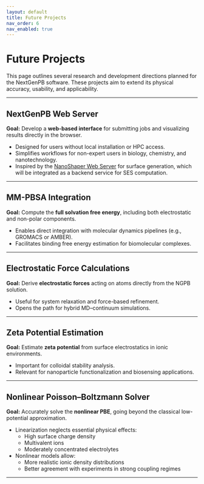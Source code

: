```yaml
---
layout: default
title: Future Projects
nav_order: 6
nav_enabled: true
---
```


# Future Projects

This page outlines several research and development directions planned for the NextGenPB software. These projects aim to extend its physical accuracy, usability, and applicability.

---
## NextGenPB Web Server

**Goal:** Develop a **web-based interface** for submitting jobs and visualizing results directly in the browser.

- Designed for users without local installation or HPC access.
- Simplifies workflows for non-expert users in biology, chemistry, and nanotechnology.
- Inspired by the [NanoShaper Web Server](https://www.electrostatics.eu/nanoshaper-webserver) for surface generation, which will be integrated as a backend service for SES computation.

---

## MM-PBSA Integration

**Goal:** Compute the **full solvation free energy**, including both electrostatic and non-polar components.

- Enables direct integration with molecular dynamics pipelines (e.g., GROMACS or AMBER).
- Facilitates binding free energy estimation for biomolecular complexes.

---

## Electrostatic Force Calculations

**Goal:** Derive **electrostatic forces** acting on atoms directly from the NGPB solution.

- Useful for system relaxation and force-based refinement.
- Opens the path for hybrid MD–continuum simulations.

---

## Zeta Potential Estimation

**Goal:** Estimate **zeta potential** from surface electrostatics in ionic environments.

- Important for colloidal stability analysis.
- Relevant for nanoparticle functionalization and biosensing applications.

---

## Nonlinear Poisson–Boltzmann Solver

**Goal:** Accurately solve the **nonlinear PBE**, going beyond the classical low-potential approximation.

- Linearization neglects essential physical effects:
  - High surface charge density
  - Multivalent ions
  - Moderately concentrated electrolytes
- Nonlinear models allow:
  - More realistic ionic density distributions
  - Better agreement with experiments in strong coupling regimes

---